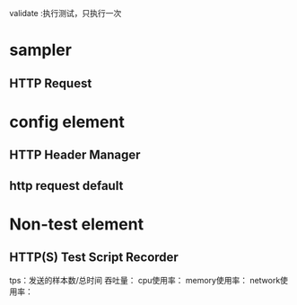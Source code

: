 



validate :执行测试，只执行一次



# sampler

## HTTP Request

# config element

## HTTP Header Manager

## http request default

# Non-test element

## HTTP(S) Test Script Recorder













tps：发送的样本数/总时间
吞吐量：
cpu使用率：
memory使用率：
network使用率：

